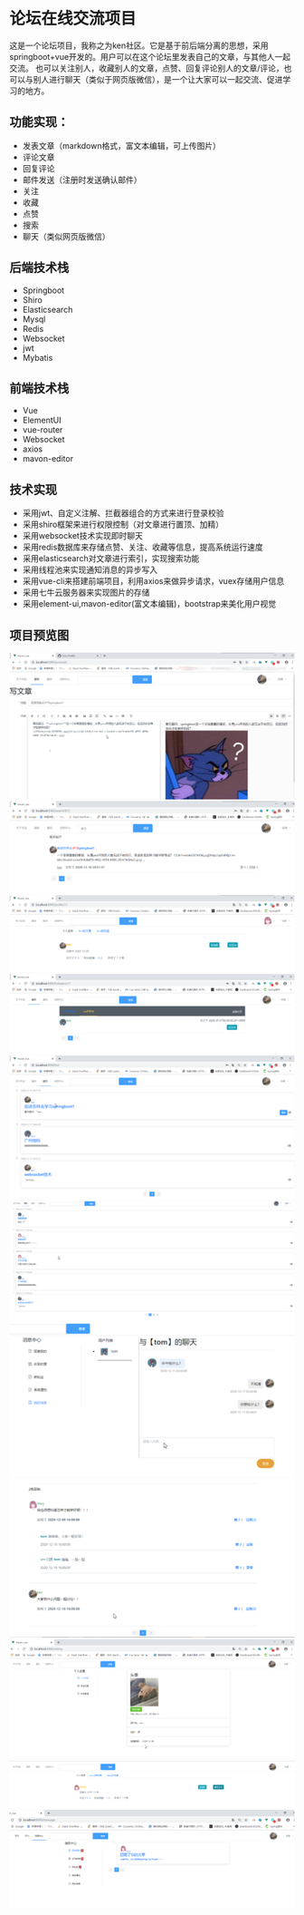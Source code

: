 # 论坛在线交流项目
这是一个论坛项目，我称之为ken社区。它是基于前后端分离的思想，采用springboot+vue开发的。用户可以在这个论坛里发表自己的文章，与其他人一起交流。
也可以关注别人，收藏别人的文章，点赞、回复评论别人的文章/评论，也可以与别人进行聊天（类似于网页版微信），是一个让大家可以一起交流、促进学习的地方。

## 功能实现：
- 发表文章（markdown格式，富文本编辑，可上传图片）
- 评论文章
- 回复评论
- 邮件发送（注册时发送确认邮件）
- 关注
- 收藏
- 点赞
- 搜索
- 聊天（类似网页版微信）

## 后端技术栈
- Springboot
- Shiro
- Elasticsearch
- Mysql
- Redis
- Websocket
- jwt
- Mybatis

## 前端技术栈
- Vue
- ElementUI
- vue-router
- Websocket
- axios
- mavon-editor


## 技术实现
- 采用jwt、自定义注解、拦截器组合的方式来进行登录校验
- 采用shiro框架来进行权限控制（对文章进行置顶、加精）
- 采用websocket技术实现即时聊天
- 采用redis数据库来存储点赞、关注、收藏等信息，提高系统运行速度
- 采用elasticsearch对文章进行索引，实现搜索功能
- 采用线程池来实现通知消息的异步写入
- 采用vue-cli来搭建前端项目，利用axios来做异步请求，vuex存储用户信息
- 采用七牛云服务器来实现图片的存储
- 采用element-ui,mavon-editor(富文本编辑)，bootstrap来美化用户视觉

## 项目预览图
![a](https://github.com/KenLoong/img_db/blob/main/20201210205131.png)
![a](https://github.com/KenLoong/img_db/blob/main/20201210205429.png)
![a](https://github.com/KenLoong/img_db/blob/main/20201210210216.png)
![a](https://github.com/KenLoong/img_db/blob/main/20201211104419.png)
![a](https://github.com/KenLoong/img_db/blob/main/20201211104653.png)
![a](https://github.com/KenLoong/img_db/blob/main/20201211110409.png)
![a](https://github.com/KenLoong/img_db/blob/main/4505c657d808ff74a65eeadc7443ce0.png)
![a](https://github.com/KenLoong/img_db/blob/main/80f2052c7750ab8b129ce8cbeea7f99.png)
![a](https://github.com/KenLoong/img_db/blob/main/8cdbf646c19a75f5c3db3c165c3706e.png)
![a](https://github.com/KenLoong/img_db/blob/main/db427cbf3ebf5098e84c269bae2233d.png)
![a](https://github.com/KenLoong/img_db/blob/main/f4772a46986e910e5a400d64126dc06.png)

